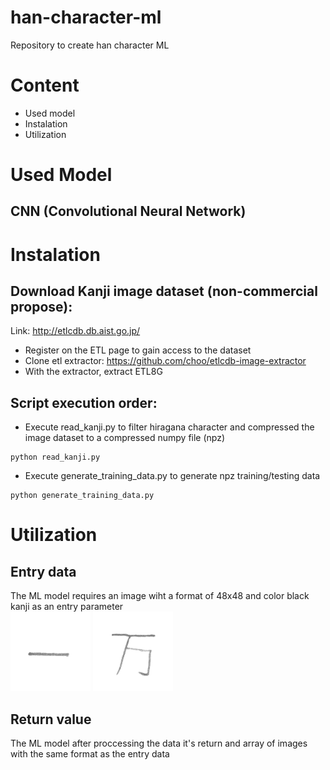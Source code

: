 # han-character-ml
Repository to create han character ML

# Content
- Used model
- Instalation
- Utilization

# Used Model
## CNN (Convolutional Neural Network)



# Instalation
## Download Kanji image dataset (non-commercial propose):
Link: http://etlcdb.db.aist.go.jp/
- Register on the ETL page to gain access to the dataset
- Clone etl extractor: https://github.com/choo/etlcdb-image-extractor
- With the extractor, extract ETL8G

## Script execution order:
- Execute read_kanji.py to filter hiragana character and compressed the image dataset to a compressed numpy file (npz)
```
python read_kanji.py
```
- Execute generate_training_data.py to generate npz training/testing data
```
python generate_training_data.py
```

# Utilization
## Entry data
The ML model requires an image wiht a format of 48x48 and color black kanji as an entry parameter
<br/>![Sample 1](sample_images/sample1.png) ![Sample 2](sample_images/sample2.png)

## Return value
The ML model after proccessing the data it's return and array of images with the same format as the entry data
